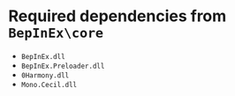 # Required dependencies from `BepInEx\core`

* `BepInEx.dll`
* `BepInEx.Preloader.dll`
* `0Harmony.dll`
* `Mono.Cecil.dll`